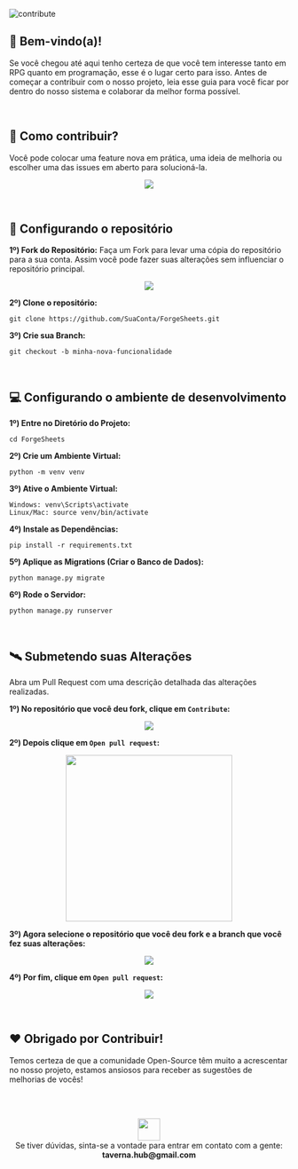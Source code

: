 ![contribute](https://github.com/Taverna-Hub/ForgeSheets/assets/117609505/7766d124-c6c9-43e7-b9c8-97d19bf9727c)

## 👋 Bem-vindo(a)! 
Se você chegou até aqui tenho certeza de que você tem interesse tanto em RPG quanto em programação, esse é o lugar certo para isso.
Antes de começar a contribuir com o nosso projeto, leia esse guia para você ficar por dentro do nosso sistema e colaborar da melhor forma possível.

<br>

## 🤔 Como contribuir?
Você pode colocar uma feature nova em prática, uma ideia de melhoria ou escolher uma das issues em aberto para solucioná-la.
<br>
<p align="center">
  <a href="https://github.com/Taverna-Hub/ForgeSheets/issues">
    <img src="https://img.shields.io/badge/Ver issues-7f1d1d?style=for-the-badge&logoColor=white"/>
  </a>
</p>

<br>

## 📁 Configurando o repositório

<strong>1º) Fork do Repositório:</strong> Faça um Fork para levar uma cópia do repositório para a sua conta. Assim você pode fazer suas alterações sem influenciar o repositório principal.
<br>
<p align="center">
  <img src="https://github.com/Taverna-Hub/ForgeSheets/assets/117609505/12601fac-539b-4456-96cb-f435a5347938">
</p>

<strong>2º) Clone o repositório:</strong> 
```
git clone https://github.com/SuaConta/ForgeSheets.git
```

<strong>3º) Crie sua Branch:</strong> 
```
git checkout -b minha-nova-funcionalidade
```

<br>

## 💻 Configurando o ambiente de desenvolvimento

<strong>1º) Entre no Diretório do Projeto:</strong>
```
cd ForgeSheets
```

<strong>2º) Crie um Ambiente Virtual:</strong>
```
python -m venv venv
```

<strong>3º) Ative o Ambiente Virtual:</strong>
```
Windows: venv\Scripts\activate
Linux/Mac: source venv/bin/activate
```

<strong>4º) Instale as Dependências:</strong>
```
pip install -r requirements.txt
```

<strong>5º) Aplique as Migrations (Criar o Banco de Dados):</strong>
```
python manage.py migrate
```

<strong>6º) Rode o Servidor:</strong>
```
python manage.py runserver
```

<br>

## 🛰️ Submetendo suas Alterações
Abra um Pull Request com uma descrição detalhada das alterações realizadas.

<strong>1º) No repositório que você deu fork, clique em ```Contribute```:</strong>

<p align="center">
  <img src="https://github.com/Taverna-Hub/ForgeSheets/assets/67246528/12782460-6c5e-49df-a65a-d279c36f1ea3">
</p>

<strong>2º) Depois clique em ```Open pull request```:</strong>

<p align="center">
  <img src="https://github.com/Taverna-Hub/ForgeSheets/assets/67246528/74a477b3-e314-44a4-8fb6-14c3a3752eeb" width="300">
</p>

<strong>3º) Agora selecione o repositório que você deu fork e a branch que você fez suas alterações:</strong>

<p align="center">
  <img src="https://github.com/Taverna-Hub/ForgeSheets/assets/67246528/3643dc38-6a58-45ef-9d0d-e97fb7fbcead">
</p>

<strong>4º) Por fim, clique em ```Open pull request```:</strong>

<p align="center">
  <img src="https://github.com/Taverna-Hub/ForgeSheets/assets/67246528/c5a22c16-cd9b-4292-bf36-e938752c0ba9">
</p>

<br>

## ❤️ Obrigado por Contribuir!
Temos certeza de que a comunidade Open-Source têm muito a acrescentar no nosso projeto, estamos ansiosos para receber as sugestões de melhorias de vocês!

<br>
<br>

<p align="center">
  <img src="https://github.com/Taverna-Hub/ForgeSheets/assets/117609505/0ee4af06-1022-4690-b048-e61cecbd3f30" width="40px">
  <br>
  Se tiver dúvidas, sinta-se a vontade para entrar em contato com a gente: <strong>taverna.hub@gmail.com</strong>
</p>
